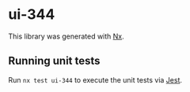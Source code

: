 # ui-344

This library was generated with [Nx](https://nx.dev).

## Running unit tests

Run `nx test ui-344` to execute the unit tests via [Jest](https://jestjs.io).
